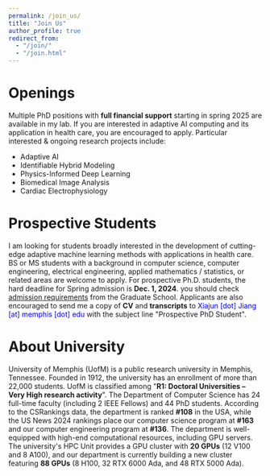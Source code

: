 ```yaml
---
permalink: /join_us/
title: "Join Us"
author_profile: true
redirect_from: 
  - "/join/"
  - "/join.html"
---
```


Openings
======
Multiple PhD positions with **full financial support** starting in spring 2025 are available in my lab. If you are interested in adaptive AI computing and its application in health care, you are encouraged to apply. Particular interested & ongoing research projects include:
* Adaptive AI
* Identifiable Hybrid Modeling
* Physics-Informed Deep Learning
* Biomedical Image Analysis
* Cardiac Electrophysiology

Prospective Students
======

I am looking for students broadly interested in the development of cutting-edge adaptive machine learning methods with applications in health care. BS or MS students with a background in computer science, computer engineering, electrical engineering, applied mathematics / statistics, or related areas are welcome to apply. For prospective Ph.D. students, the hard deadline for Spring admission is **Dec. 1, 2024**. you should check [admission requirements](https://www.memphis.edu/cs/future_students/graduate.php) from the Graduate School. Applicants are also encouraged to send me a copy of **CV** and **transcripts** to <font style="color:blue">Xiajun [dot] Jiang [at] memphis [dot] edu</font> with the subject line "Prospective PhD Student".

About University
======

University of Memphis (UofM) is a public research university in Memphis, Tennessee. Founded in 1912, the university has an enrollment of more than 22,000 students. UofM is classified among "**R1: Doctoral Universities – Very High research activity**". The Department of Computer Science has 24 full-time faculty (including 2 IEEE Fellows) and 44 PhD students. According to the CSRankings data, the department is ranked **#108** in the USA, while the US News 2024 rankings place our computer science program at **#163** and our computer engineering program at **#136**. The department is well-equipped with high-end computational resources, including GPU servers. The university's HPC Unit provides a GPU cluster with **20 GPUs** (12 V100 and 8 A100), and our department is currently building a new cluster featuring **88 GPUs** (8 H100, 32 RTX 6000 Ada, and 48 RTX 5000 Ada).
